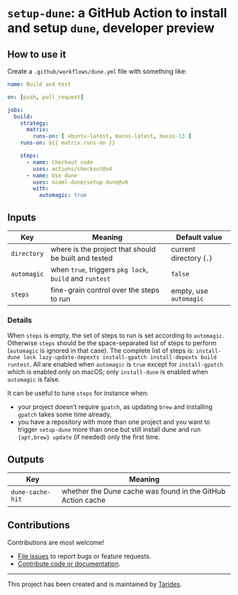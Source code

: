 # `setup-dune`: a GitHub Action to install and setup `dune`, developer preview

## How to use it

Create a `.github/workflows/dune.yml` file with something like:

```yaml
name: Build and test

on: [push, pull_request]

jobs:
  build:
    strategy:
      matrix:
        runs-on: [ ubuntu-latest, macos-latest, macos-13 ]
    runs-on: ${{ matrix.runs-on }}

    steps:
      - name: Checkout code
        uses: actions/checkout@v4
      - name: Use dune
        uses: ocaml-dune/setup-dune@v0
        with:
          automagic: true
```

## Inputs

| Key         | Meaning                                                 | Default value           |
| ----------- | ------------------------------------------------------- | ----------------------- |
| `directory` | where is the project that should be built and tested    | current directory (`.`) |
| `automagic` | when `true`, triggers `pkg lock`, `build` and `runtest` | `false`                 |
| `steps`     | fine-grain control over the steps to run                | empty, use `automagic`  |

### Details

When `steps` is empty, the set of steps to run is set according to `automagic`.
Otherwise `steps` should be the space-separated list of steps to perform
(`automagic` is ignored in that case). The complete list of steps is:
`install-dune lock lazy-update-depexts install-gpatch install-depexts build
runtest`. All are enabled when `automagic` is `true` except for `install-gpatch`
which is enabled only on macOS; only `install-dune` is enabled when `automagic`
is false.

It can be useful to tune `steps` for instance when:

- your project doesn’t require `gpatch`, as updating `brew` and installing
  `gpatch` takes some time already,
- you have a repository with more than one project and you want to trigger
  `setup-dune` more than once but still install dune and run `{apt,brew} update`
  (if needed) only the first time.

## Outputs

| Key              | Meaning                                                     |
| ---------------- | ----------------------------------------------------------- |
| `dune-cache-hit` | whether the Dune cache was found in the GitHub Action cache |

## Contributions

Contributions are most welcome!

- [File issues](https://github.com/ocaml-dune/setup-dune/issues) to report bugs or feature requests.
- [Contribute code or documentation](./CONTRIBUTING.md).

---

This project has been created and is maintained by [Tarides](https://tarides.com).
